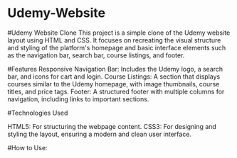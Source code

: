 # Udemy-Website
#Udemy Website Clone
This project is a simple clone of the Udemy website layout using HTML and CSS. It focuses on recreating the visual structure and styling of the platform's homepage and basic interface elements such as the navigation bar, search bar, course listings, and footer.

#Features
Responsive Navigation Bar: Includes the Udemy logo, a search bar, and icons for cart and login.
Course Listings: A section that displays courses similar to the Udemy homepage, with image thumbnails, course titles, and price tags.
Footer: A structured footer with multiple columns for navigation, including links to important sections.

#Technologies Used

HTML5: For structuring the webpage content.
CSS3: For designing and styling the layout, ensuring a modern and clean user interface.

#How to Use: 
